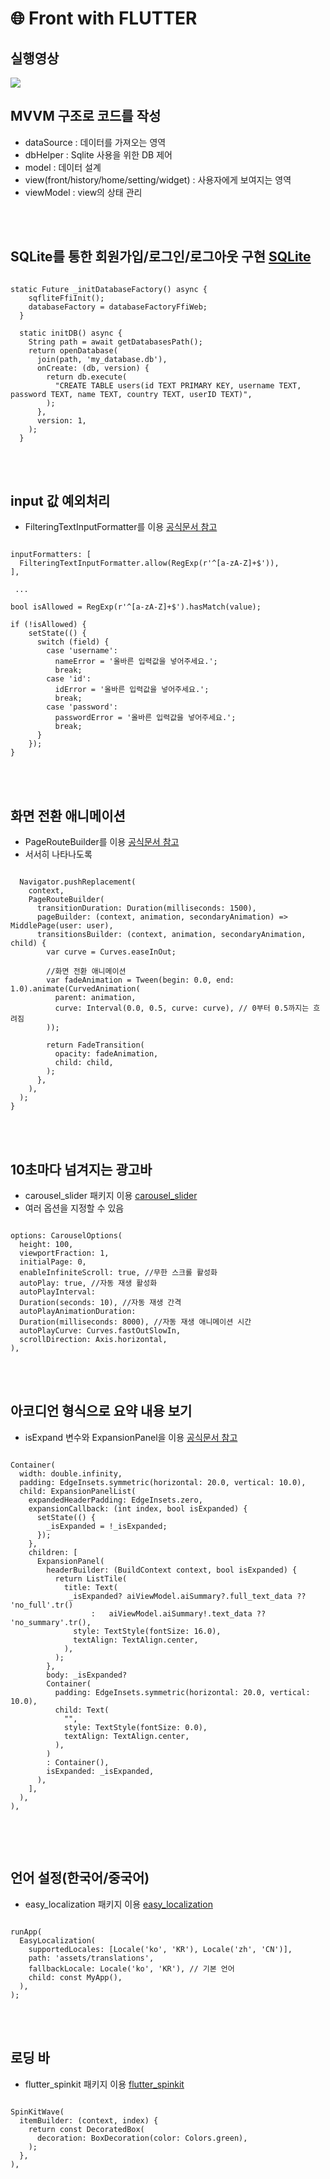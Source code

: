 # 🌐 Front with FLUTTER

## 실행영상
<img src= "https://github.com/DK-Mobile-Platform/Front/assets/94334477/a7e51789-47e4-40ff-80bb-39c973590b1d">

## MVVM 구조로 코드를 작성
* dataSource : 데이터를 가져오는 영역
* dbHelper : Sqlite 사용을 위한 DB 제어
* model : 데이터 설계
* view(front/history/home/setting/widget) : 사용자에게 보여지는 영역
* viewModel : view의 상태 관리
  
<br/><br/>
## SQLite를 통한 회원가입/로그인/로그아웃 구현 [SQLite](https://www.sqlite.org/)
<pre><code>
static Future<void> _initDatabaseFactory() async {
    sqfliteFfiInit();
    databaseFactory = databaseFactoryFfiWeb;
  }

  static initDB() async {
    String path = await getDatabasesPath();
    return openDatabase(
      join(path, 'my_database.db'),
      onCreate: (db, version) {
        return db.execute(
          "CREATE TABLE users(id TEXT PRIMARY KEY, username TEXT, password TEXT, name TEXT, country TEXT, userID TEXT)",
        );
      },
      version: 1,
    );
  }
</code></pre>

<br/><br/>
## input 값 예외처리
* FilteringTextInputFormatter를 이용 [공식문서 참고](https://api.flutter.dev/flutter/services/FilteringTextInputFormatter-class.html)
<pre><code>
inputFormatters: [
  FilteringTextInputFormatter.allow(RegExp(r'^[a-zA-Z]+$')),
],
  
 ...
  
bool isAllowed = RegExp(r'^[a-zA-Z]+$').hasMatch(value);

if (!isAllowed) {
    setState(() {
      switch (field) {
        case 'username':
          nameError = '올바른 입력값을 넣어주세요.';
          break;
        case 'id':
          idError = '올바른 입력값을 넣어주세요.';
          break;
        case 'password':
          passwordError = '올바른 입력값을 넣어주세요.';
          break;
      }
    });
}
</code></pre>

<br/><br/>
## 화면 전환 애니메이션
* PageRouteBuilder를 이용 [공식문서 참고](https://docs.flutter.dev/cookbook/animation/page-route-animation)
* 서서히 나타나도록 
<pre><code>
  Navigator.pushReplacement(
    context,
    PageRouteBuilder(
      transitionDuration: Duration(milliseconds: 1500),
      pageBuilder: (context, animation, secondaryAnimation) => MiddlePage(user: user),
      transitionsBuilder: (context, animation, secondaryAnimation, child) {
        var curve = Curves.easeInOut;

        //화면 전환 애니메이션
        var fadeAnimation = Tween<double>(begin: 0.0, end: 1.0).animate(CurvedAnimation(
          parent: animation,
          curve: Interval(0.0, 0.5, curve: curve), // 0부터 0.5까지는 흐려짐
        ));

        return FadeTransition(
          opacity: fadeAnimation,
          child: child,
        );
      },
    ),
  );
}
</code></pre>


<br/><br/>
## 10초마다 넘겨지는 광고바
* carousel_slider 패키지 이용 [carousel_slider](https://pub.dev/packages/carousel_slider)
* 여러 옵션을 지정할 수 있음
<pre><code>
options: CarouselOptions(
  height: 100, 
  viewportFraction: 1, 
  initialPage: 0,
  enableInfiniteScroll: true, //무한 스크롤 활성화
  autoPlay: true, //자동 재생 활성화
  autoPlayInterval:
  Duration(seconds: 10), //자동 재생 간격
  autoPlayAnimationDuration:
  Duration(milliseconds: 8000), //자동 재생 애니메이션 시간
  autoPlayCurve: Curves.fastOutSlowIn,
  scrollDirection: Axis.horizontal,
),
</code></pre>

<br/><br/>
## 아코디언 형식으로 요약 내용 보기
* isExpand 변수와 ExpansionPanel을 이용 [공식문서 참고](https://api.flutter.dev/flutter/material/ExpansionPanel-class.html)
<pre><code>
Container(
  width: double.infinity,
  padding: EdgeInsets.symmetric(horizontal: 20.0, vertical: 10.0),
  child: ExpansionPanelList(
    expandedHeaderPadding: EdgeInsets.zero,
    expansionCallback: (int index, bool isExpanded) {
      setState(() {
        _isExpanded = !_isExpanded;
      });
    },
    children: [
      ExpansionPanel(
        headerBuilder: (BuildContext context, bool isExpanded) {
          return ListTile(
            title: Text(
             _isExpanded? aiViewModel.aiSummary?.full_text_data ?? 'no_full'.tr()
                  :   aiViewModel.aiSummary!.text_data ?? 'no_summary'.tr(),
              style: TextStyle(fontSize: 16.0),
              textAlign: TextAlign.center,
            ),
          );
        },
        body: _isExpanded?
        Container(
          padding: EdgeInsets.symmetric(horizontal: 20.0, vertical: 10.0),
          child: Text(
            "",
            style: TextStyle(fontSize: 0.0),
            textAlign: TextAlign.center,
          ),
        )
        : Container(),
        isExpanded: _isExpanded,
      ),
    ],
  ),
),

</code></pre>

<br/><br/>
## 언어 설정(한국어/중국어)
* easy_localization 패키지 이용 [easy_localization](https://pub.dev/packages/easy_localization)
<pre><code>
runApp(
  EasyLocalization(
    supportedLocales: [Locale('ko', 'KR'), Locale('zh', 'CN')],
    path: 'assets/translations',
    fallbackLocale: Locale('ko', 'KR'), // 기본 언어
    child: const MyApp(),
  ),
);
</code></pre>

<br/><br/>
## 로딩 바 
* flutter_spinkit 패키지 이용 [flutter_spinkit](https://pub.dev/packages/flutter_spinkit)
<pre><code>
SpinKitWave(
  itemBuilder: (context, index) {
    return const DecoratedBox(
      decoration: BoxDecoration(color: Colors.green),
    );
  },
),
</code></pre>



